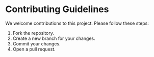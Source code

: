 # Contributing Guidelines

We welcome contributions to this project. Please follow these steps:

1. Fork the repository.
2. Create a new branch for your changes.
3. Commit your changes.
4. Open a pull request.
